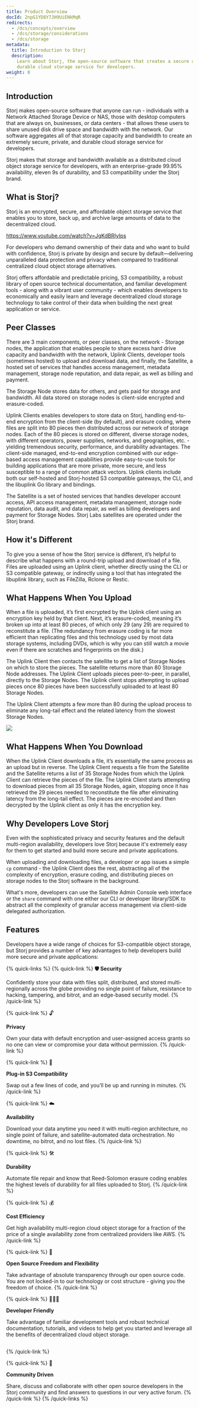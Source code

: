 ```yaml
---
title: Product Overview
docId: 2npG1YD8Y7JH9UiENkMqR
redirects:
  - /dcs/concepts/overview
  - /dcs/storage/considerations
  - /dcs/storage
metadata:
  title: Introduction to Storj
  description:
    Learn about Storj, the open-source software that creates a secure and
    durable cloud storage service for developers.
weight: 0
---
```


## Introduction

Storj makes open-source software that anyone can run - individuals with a Network Attached Storage Device or NAS, those with desktop computers that are always on, businesses, or data centers - that allows these users to share unused disk drive space and bandwidth with the network. Our software aggregates all of that storage capacity and bandwidth to create an extremely secure, private, and durable cloud storage service for developers.&#x20;

Storj makes that storage and bandwidth available as a distributed cloud object storage service for developers, with an enterprise-grade 99.95% availability, eleven 9s of durability, and S3 compatibility under the Storj brand.&#x20;

## What is Storj?

Storj is an encrypted, secure, and affordable object storage service that enables you to store, back up, and archive large amounts of data to the decentralized cloud.

<https://www.youtube.com/watch?v=JgKdBRIyIps>

For developers who demand ownership of their data and who want to build with confidence, Storj is private by design and secure by default—delivering unparalleled data protection and privacy when compared to traditional centralized cloud object storage alternatives.

Storj offers affordable and predictable pricing, S3 compatibility, a robust library of open source technical documentation, and familiar development tools - along with a vibrant user community - which enables developers to economically and easily learn and leverage decentralized cloud storage technology to take control of their data when building the next great application or service.

## Peer Classes

There are 3 main components, or peer classes, on the network - Storage nodes, the application that enables people to share excess hard drive capacity and bandwidth with the network, Uplink Clients, developer tools (sometimes hosted) to upload and download data, and finally, the Satellite, a hosted set of services that handles access management, metadata management, storage node reputation, and data repair, as well as billing and payment.&#x20;

The Storage Node stores data for others, and gets paid for storage and bandwidth. All data stored on storage nodes is client-side encrypted and erasure-coded.&#x20;

Uplink Clients enables developers to store data on Storj, handling end-to-end encryption from the client-side (by default), and erasure coding, where files are split into 80 pieces then distributed across our network of storage nodes. Each of the 80 pieces is stored on different, diverse storage nodes, with different operators, power supplies, networks, and geographies, etc. - yielding tremendous security, performance, and durability advantages. The client-side managed, end-to-end encryption combined with our edge-based access management capabilities provide easy-to-use tools for building applications that are more private, more secure, and less susceptible to a range of common attack vectors. Uplink clients include both our self-hosted and Storj-hosted S3 compatible gateways, the CLI, and the libuplink Go library and bindings.&#x20;

The Satellite is a set of hosted services that handles developer account access, API access management, metadata management, storage node reputation, data audit, and data repair, as well as billing developers and payment for Storage Nodes. Storj Labs satellites are operated under the Storj brand.&#x20;

## How it's Different

To give you a sense of how the Storj service is different, it’s helpful to describe what happens with a round-trip upload and download of a file. Files are uploaded using an Uplink client, whether directly using the CLI or S3 compatible gateway, or indirectly using a tool that has integrated the libuplink library, such as FileZilla, Rclone or Restic.&#x20;

## What Happens When You Upload

When a file is uploaded, it’s first encrypted by the Uplink client using an encryption key held by that client. Next, it’s erasure-coded, meaning it’s broken up into at least 80 pieces, of which only 29 (any 29) are required to reconstitute a file. (The redundancy from erasure coding is far more efficient than replicating files and this technology used by most data storage systems, including DVDs, which is why you can still watch a movie even if there are scratches and fingerprints on the disk.)&#x20;

The Uplink Client then contacts the satellite to get a list of Storage Nodes on which to store the pieces. The satellite returns more than 80 Storage Node addresses. The Uplink Client uploads pieces peer-to-peer, in parallel, directly to the Storage Nodes. The Uplink client stops attempting to upload pieces once 80 pieces have been successfully uploaded to at least 80 Storage Nodes.&#x20;

The Uplink Client attempts a few more than 80 during the upload process to eliminate any long-tail effect and the related latency from the slowest Storage Nodes.&#x20;

![](https://link.storjshare.io/raw/jua7rls6hkx5556qfcmhrqed2tfa/docs/images/hPX7iDvFPPpCmAm73d1MD_6037d462443538c5f8ca2bb36022e0693d144c0e7d9711a0audit-image-2.gif)

## What Happens When You Download

When the Uplink Client downloads a file, it’s essentially the same process as an upload but in reverse. The Uplink Client requests a file from the Satellite and the Satellite returns a list of 35 Storage Nodes from which the Uplink Client can retrieve the pieces of the file. The Uplink Client starts attempting to download pieces from all 35 Storage Nodes, again, stopping once it has retrieved the 29 pieces needed to reconstitute the file after eliminating latency from the long-tail effect. The pieces are re-encoded and then decrypted by the Uplink client as only it has the encryption key.&#x20;

## Why Developers Love Storj

Even with the sophisticated privacy and security features and the default multi-region availability, developers love Storj because it's extremely easy for them to get started and build more secure and private applications.&#x20;

When uploading and downloading files, a developer or app issues a simple `cp` command - the Uplink Client does the rest, abstracting all of the complexity of encryption, erasure coding, and distributing pieces on storage nodes to the Storj software in the background.&#x20;

What's more, developers can use the Satellite Admin Console web interface or the `share` command with one either our CLI or developer library/SDK to abstract all the complexity of granular access management via client-side delegated authorization.

## Features

Developers have a wide range of choices for S3-compatible object storage, but Storj provides a number of key advantages to help developers build more secure and private applications:

{% quick-links %}
{% quick-link %}
**🛡&#x20;
Security**

Confidently store your data with files split, distributed, and stored multi-regionally across the globe providing no single point of failure, resistance to hacking, tampering, and bitrot, and an edge-based security model.
{% /quick-link %}

{% quick-link %}
🔓

**Privacy**

Own your data with default encryption and user-assigned access grants so no one can view or compromise your data without permission.
{% /quick-link %}

{% quick-link %}
🔌

**Plug-in S3 Compatibility**

Swap out a few lines of code, and you’ll be up and running in minutes.
{% /quick-link %}

{% quick-link %}
☁️

**Availability**

Download your data anytime you need it with multi-region architecture, no single point of failure, and satellite-automated data orchestration. No downtime, no bitrot, and no lost files.
{% /quick-link %}

{% quick-link %}
🛠

**Durability**

Automate file repair and know that Reed-Solomon erasure coding enables the highest levels of durability for all files uploaded to Storj.
{% /quick-link %}

{% quick-link %}
💰

**Cost Efficiency**

Get high availability multi-region cloud object storage for a fraction of the price of a single availability zone from centralized providers like AWS.&#x20;
{% /quick-link %}

{% quick-link %}
📂

**Open Source Freedom and Flexibility**

Take advantage of absolute transparency through our open source code. You are not locked-in to our technology or cost structure - giving you the freedom of choice.
{% /quick-link %}

{% quick-link %}
👨🏽‍💻

**Developer Friendly**

Take advantage of familiar development tools and robust technical documentation, tutorials, and videos to help get you started and leverage all the benefits of decentralized cloud object storage.

##

{% /quick-link %}

{% quick-link %}
💬

**Community Driven**

Share, discuss and collaborate with other open source developers in the Storj community and find answers to questions in our very active forum.
{% /quick-link %}
{% /quick-links %}
